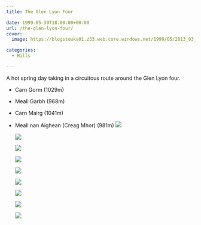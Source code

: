 ```yaml
---
title: The Glen Lyon Four

date: 1999-05-30T18:00:00+00:00
url: /the-glen-lyon-four/
cover: 
  image: https://blogstouks01.z33.web.core.windows.net/1999/05/2013_03_04_22_27_27.jpg

categories:
  - Hills

---
```

A hot spring day taking in a circuitous route around the Glen Lyon four.

  * Carn Gorm (1029m)
  * Meall Garbh (968m)
  * Carn Mairg (1041m)
  * Meall nan Aighean (Creag Mhor) (981m)
    ![](https://blogstouks01.z33.web.core.windows.net/2023/08/2013_03_04_22_27_36.jpg)
    
    ![](https://blogstouks01.z33.web.core.windows.net/2023/08/2013_03_04_22_27_19-1.jpg)
    
    ![](https://blogstouks01.z33.web.core.windows.net/2023/08/2013_03_04_22_27_21-1.jpg)

    ![](https://blogstouks01.z33.web.core.windows.net/2023/08/2013_03_04_22_27_23.jpg)
    
    ![](https://blogstouks01.z33.web.core.windows.net/2023/08/2013_03_04_22_27_26.jpg)
    
    ![](https://blogstouks01.z33.web.core.windows.net/1999/05/2013_03_04_22_27_27-1.jpg)

    ![](https://blogstouks01.z33.web.core.windows.net/2023/08/2013_03_04_22_27_29.jpg)
    
    ![](https://blogstouks01.z33.web.core.windows.net/2023/08/2013_03_04_22_27_31.jpg)
    
    ![](https://blogstouks01.z33.web.core.windows.net/2023/08/2013_03_04_22_27_34.jpg)
